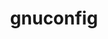 ---
title: "gnuconfig"
layout: cache
categories: [package, develop-2024-06-02]
meta: {"versions": ["2022-09-17"], "compilers": ["apple-clang@=15.0.0", "gcc@=11.4.0", "gcc@=12.3.0", "gcc@=7.3.1", "gcc@=9.4.0"], "oss": ["amzn2", "ubuntu20.04", "ubuntu22.04", "ventura"], "platforms": ["darwin", "linux"], "targets": ["aarch64", "neoverse_n1", "neoverse_v1", "neoverse_v2", "ppc64le"], "stacks": ["aws-isc-aarch64", "aws-pcluster-neoverse_v1", "e4s-neoverse-v2", "e4s-neoverse_v1", "e4s-power", "ml-darwin-aarch64-mps", "radiuss-aws-aarch64", "root"], "num_specs": 8, "num_specs_by_stack": {"root": 8, "ml-darwin-aarch64-mps": 1, "aws-isc-aarch64": 2, "radiuss-aws-aarch64": 2, "aws-pcluster-neoverse_v1": 2, "e4s-power": 1, "e4s-neoverse_v1": 1, "e4s-neoverse-v2": 1}}
spec_details: [{"hash": "q4jkyjbnmakcww365ua75wiemnsta6zf", "compiler": "apple-clang@=15.0.0", "versions": ["2022-09-17"], "os": "ventura", "platform": "darwin", "target": "aarch64", "variants": ["build_system=generic"], "stacks": ["root", "ml-darwin-aarch64-mps"], "size": "-", "tarball": "https://binaries.spack.io/releases/develop-2024-06-02/build_cache/darwin-ventura-aarch64/apple-clang-15.0.0/gnuconfig-2022-09-17/darwin-ventura-aarch64-apple-clang-15.0.0-gnuconfig-2022-09-17-q4jkyjbnmakcww365ua75wiemnsta6zf.spack"}, {"hash": "de32pbvbnm36qplv2udwlhefnyg7pq4o", "compiler": "gcc@=7.3.1", "versions": ["2022-09-17"], "os": "amzn2", "platform": "linux", "target": "aarch64", "variants": ["build_system=generic"], "stacks": ["aws-isc-aarch64", "root", "radiuss-aws-aarch64"], "size": "-", "tarball": "https://binaries.spack.io/releases/develop-2024-06-02/build_cache/linux-amzn2-aarch64/gcc-7.3.1/gnuconfig-2022-09-17/linux-amzn2-aarch64-gcc-7.3.1-gnuconfig-2022-09-17-de32pbvbnm36qplv2udwlhefnyg7pq4o.spack"}, {"hash": "foueljv4haqyjzb6wdzk2uz6axtk63c7", "compiler": "gcc@=7.3.1", "versions": ["2022-09-17"], "os": "amzn2", "platform": "linux", "target": "neoverse_n1", "variants": ["build_system=generic"], "stacks": ["aws-isc-aarch64", "root", "radiuss-aws-aarch64"], "size": "-", "tarball": "https://binaries.spack.io/releases/develop-2024-06-02/build_cache/linux-amzn2-neoverse_n1/gcc-7.3.1/gnuconfig-2022-09-17/linux-amzn2-neoverse_n1-gcc-7.3.1-gnuconfig-2022-09-17-foueljv4haqyjzb6wdzk2uz6axtk63c7.spack"}, {"hash": "bfenhigvy3xbnznuwoywtjv5qugiaozx", "compiler": "gcc@=12.3.0", "versions": ["2022-09-17"], "os": "amzn2", "platform": "linux", "target": "neoverse_n1", "variants": ["build_system=generic"], "stacks": ["root", "aws-pcluster-neoverse_v1"], "size": "-", "tarball": "https://binaries.spack.io/releases/develop-2024-06-02/build_cache/linux-amzn2-neoverse_n1/gcc-12.3.0/gnuconfig-2022-09-17/linux-amzn2-neoverse_n1-gcc-12.3.0-gnuconfig-2022-09-17-bfenhigvy3xbnznuwoywtjv5qugiaozx.spack"}, {"hash": "r7hdv65ex27hgybhxmjyobxeqxi2zcws", "compiler": "gcc@=12.3.0", "versions": ["2022-09-17"], "os": "amzn2", "platform": "linux", "target": "neoverse_v1", "variants": ["build_system=generic"], "stacks": ["root", "aws-pcluster-neoverse_v1"], "size": "-", "tarball": "https://binaries.spack.io/releases/develop-2024-06-02/build_cache/linux-amzn2-neoverse_v1/gcc-12.3.0/gnuconfig-2022-09-17/linux-amzn2-neoverse_v1-gcc-12.3.0-gnuconfig-2022-09-17-r7hdv65ex27hgybhxmjyobxeqxi2zcws.spack"}, {"hash": "l5a7kyr4ypzmubhlhr3vw6ofcqxnssgx", "compiler": "gcc@=9.4.0", "versions": ["2022-09-17"], "os": "ubuntu20.04", "platform": "linux", "target": "ppc64le", "variants": ["build_system=generic"], "stacks": ["e4s-power", "root"], "size": "-", "tarball": "https://binaries.spack.io/releases/develop-2024-06-02/build_cache/linux-ubuntu20.04-ppc64le/gcc-9.4.0/gnuconfig-2022-09-17/linux-ubuntu20.04-ppc64le-gcc-9.4.0-gnuconfig-2022-09-17-l5a7kyr4ypzmubhlhr3vw6ofcqxnssgx.spack"}, {"hash": "43ld4vod2tqe6idkttp6xpmbznea4nbn", "compiler": "gcc@=11.4.0", "versions": ["2022-09-17"], "os": "ubuntu22.04", "platform": "linux", "target": "neoverse_v1", "variants": ["build_system=generic"], "stacks": ["root", "e4s-neoverse_v1"], "size": "-", "tarball": "https://binaries.spack.io/releases/develop-2024-06-02/build_cache/linux-ubuntu22.04-neoverse_v1/gcc-11.4.0/gnuconfig-2022-09-17/linux-ubuntu22.04-neoverse_v1-gcc-11.4.0-gnuconfig-2022-09-17-43ld4vod2tqe6idkttp6xpmbznea4nbn.spack"}, {"hash": "ysqp2pdst367qahoooook3lytmv2lc6y", "compiler": "gcc@=11.4.0", "versions": ["2022-09-17"], "os": "ubuntu22.04", "platform": "linux", "target": "neoverse_v2", "variants": ["build_system=generic"], "stacks": ["e4s-neoverse-v2", "root"], "size": "-", "tarball": "https://binaries.spack.io/releases/develop-2024-06-02/build_cache/linux-ubuntu22.04-neoverse_v2/gcc-11.4.0/gnuconfig-2022-09-17/linux-ubuntu22.04-neoverse_v2-gcc-11.4.0-gnuconfig-2022-09-17-ysqp2pdst367qahoooook3lytmv2lc6y.spack"}]
---